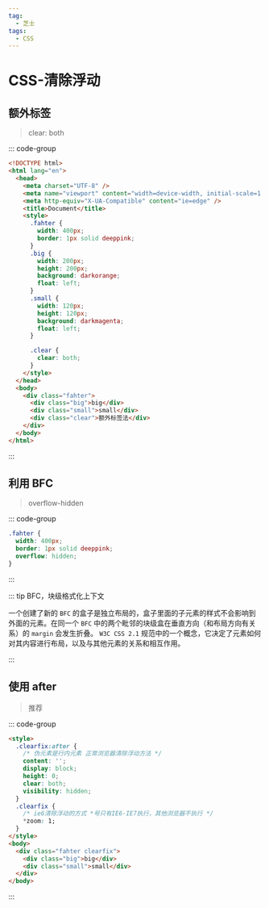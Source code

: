 ```yaml
---
tag:
  - 芝士
tags:
  - CSS
---
```


# CSS-清除浮动

## 额外标签

> clear: both

::: code-group

```html
<!DOCTYPE html>
<html lang="en">
  <head>
    <meta charset="UTF-8" />
    <meta name="viewport" content="width=device-width, initial-scale=1.0" />
    <meta http-equiv="X-UA-Compatible" content="ie=edge" />
    <title>Document</title>
    <style>
      .fahter {
        width: 400px;
        border: 1px solid deeppink;
      }
      .big {
        width: 200px;
        height: 200px;
        background: darkorange;
        float: left;
      }
      .small {
        width: 120px;
        height: 120px;
        background: darkmagenta;
        float: left;
      }

      .clear {
        clear: both;
      }
    </style>
  </head>
  <body>
    <div class="fahter">
      <div class="big">big</div>
      <div class="small">small</div>
      <div class="clear">额外标签法</div>
    </div>
  </body>
</html>
```

:::

## 利用 BFC

> overflow-hidden

::: code-group

```css
.fahter {
  width: 400px;
  border: 1px solid deeppink;
  overflow: hidden;
}
```

:::

::: tip BFC，块级格式化上下文

一个创建了新的 `BFC` 的盒子是独立布局的，盒子里面的子元素的样式不会影响到外面的元素。在同一个 `BFC` 中的两个毗邻的块级盒在垂直方向（和布局方向有关系）的 `margin` 会发生折叠。 `W3C CSS 2.1` 规范中的一个概念，它决定了元素如何对其内容进行布局，以及与其他元素的关系和相互作用。

:::

## 使用 after

> 推荐

::: code-group

```html
<style>
  .clearfix:after {
    /* 伪元素是行内元素 正常浏览器清除浮动方法 */
    content: '';
    display: block;
    height: 0;
    clear: both;
    visibility: hidden;
  }
  .clearfix {
    /* ie6清除浮动的方式 *号只有IE6-IE7执行，其他浏览器不执行 */
    *zoom: 1;
  }
</style>
<body>
  <div class="fahter clearfix">
    <div class="big">big</div>
    <div class="small">small</div>
  </div>
</body>
```

:::

